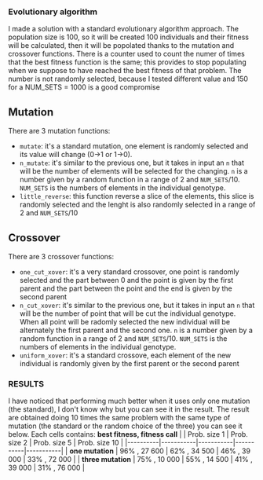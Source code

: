 ### Evolutionary algorithm
I made a solution with a standard evolutionary algorithm approach.
The population size is 100, so it will be created 100 individuals and their fitness will be calculated, then it will be popolated thanks to the mutation and crossover functions.
There is a counter used to count the numer of times that the best fitness function is the same; this provides to stop populating when we suppose to have reached the best fitness of that problem. The number is not randomly selected, because I tested different value and 150 for a NUM_SETS = 1000 is a good compromise

## Mutation
There are 3 mutation functions:
- `mutate`: it's a standard mutation, one element is randomly selected and its value will change (0->1 or 1->0).
- `n_mutate`: it's similar to the previous one, but it takes in input an `n` that will be the number of elements will be selected for the changing. `n` is a number given by a random function in a range of 2 and `NUM_SETS`/10. `NUM_SETS` is the numbers of elements in the individual genotype.
- `little_reverse`: this function reverse a slice of the elements, this slice is randomly selected and the lenght is also randomly selected in a range of 2 and `NUM_SETS`/10

## Crossover
There are 3 crossover functions:
- `one_cut_xover`: it's a very standard crossover, one point is randomly selected and the part between 0 and the point is given by the first parent and the part between the point and the end is given by the second parent
- `n_cut_xover`: it's similar to the previous one, but it takes in input an `n` that will be the number of point that will be cut the individual genotype. When all point will be radomly selected the new individual will be alternately the first parent and the second one. `n` is a number given by a random function in a range of 2 and `NUM_SETS`/10. `NUM_SETS` is the numbers of elements in the individual genotype.
- `uniform_xover`: it's a standard crossove, each element of the new individual is randomly given by the first parent or the second parent

### RESULTS
I have noticed that performing much better when it uses only one mutation (the standard), I don't know why but you can see it in the result.
The result are obtained doing 10 times the same problem with the same type of mutation (the standard or the random choice of the three) you can see it below.
Each cells contains: **best fitness, fitness call**
|   | Prob. size 1 | Prob. size 2 | Prob. size 5 | Prob. size 10 |
|----------|-----------|-----------|-----------|-----------|
| **one mutation**   | 96% , 27 600 | 62% , 34 500 | 46% , 39 000 | 33% , 72 000 |
| **three mutation**   | 75% , 10 000 | 55% , 14 500 | 41% , 39 000 | 31% , 76 000 |